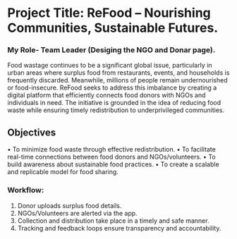 # Project Title: ReFood – Nourishing Communities, Sustainable Futures.
### My Role-  Team Leader (Desiging the NGO and Donar page).
Food wastage continues to be a significant global issue, particularly in urban areas where 
surplus food from restaurants, events, and households is frequently discarded. Meanwhile, 
millions of people remain undernourished or food-insecure. ReFood seeks to address this 
imbalance by creating a digital platform that efficiently connects food donors with NGOs 
and individuals in need. The initiative is grounded in the idea of reducing food waste while 
ensuring timely redistribution to underprivileged communities.
## Objectives 
• To minimize food waste through effective redistribution. 
• To facilitate real-time connections between food donors and NGOs/volunteers. 
• To build awareness about sustainable food practices. 
• To create a scalable and replicable model for food sharing.
### Workflow: 
1. Donor uploads surplus food details. 
2. NGOs/Volunteers are alerted via the app. 
3. Collection and distribution take place in a timely and safe manner. 
4. Tracking and feedback loops ensure transparency and accountability.
